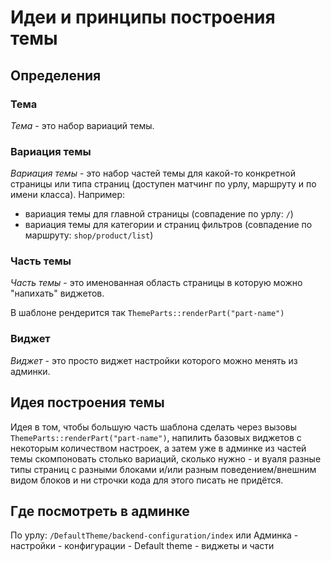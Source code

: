 # Идеи и принципы построения темы

## Определения

### Тема

*Тема* - это набор вариаций темы.

### Вариация темы

*Вариация темы* - это набор частей темы для какой-то конкретной страницы или типа страниц (доступен матчинг по урлу, маршруту и по имени класса).
Например:

* вариация темы для главной страницы (совпадение по урлу: `/`)
* вариация темы для категории и страниц фильтров (совпадение по маршруту: `shop/product/list`)

### Часть темы

*Часть темы* - это именованная область страницы в которую можно "напихать" виджетов.

В шаблоне рендерится так `ThemeParts::renderPart("part-name")`

### Виджет

*Виджет* - это просто виджет настройки которого можно менять из админки.

## Идея построения темы

Идея в том, чтобы большую часть шаблона сделать через вызовы `ThemeParts::renderPart("part-name")`, напилить базовых виджетов с некоторым количеством настроек, а затем уже в админке из частей темы скомпоновать столько вариаций, сколько нужно - и вуаля разные типы страниц с разными блоками и/или разным поведением/внешним видом блоков и ни строчки кода для этого писать не придётся.

## Где посмотреть в админке

По урлу: `/DefaultTheme/backend-configuration/index` или Админка - настройки - конфигурации - Default theme - виджеты и части
